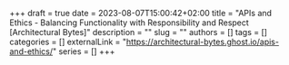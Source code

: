 +++ 
draft = true
date = 2023-08-07T15:00:42+02:00
title = "APIs and Ethics - Balancing Functionality with Responsibility and Respect [Architectural Bytes]"
description = ""
slug = ""
authors = []
tags = []
categories = []
externalLink = "https://architectural-bytes.ghost.io/apis-and-ethics/"
series = []
+++
